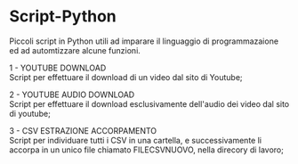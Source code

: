 # Script-Python
Piccoli script in Python utili ad imparare il linguaggio di programmazaione ed ad automtizzare alcune funzioni.

1 -   YOUTUBE DOWNLOAD            
      Script per effettuare il download di un video dal sito di Youtube;

2 -   YOUTUBE AUDIO DOWNLOAD      
      Script per effettuare il download esclusivamente dell'audio dei video dal sito di youtube;

3 -   CSV ESTRAZIONE ACCORPAMENTO  
      Script per individuare tutti i CSV in una cartella, e successivamente li accorpa in un unico file chiamato FILECSVNUOVO, nella direcory di lavoro;
